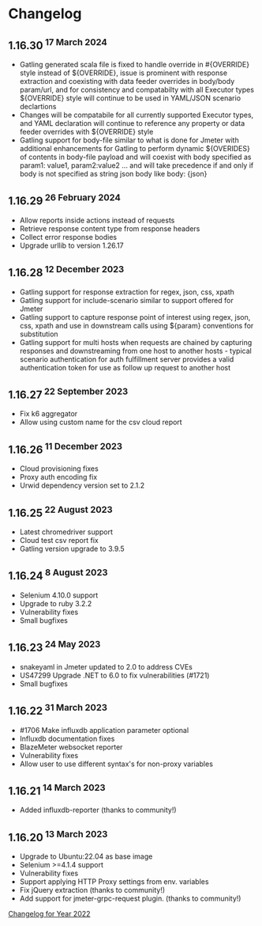 # Changelog
## 1.16.30<sup> 17 March 2024</sup>
- Gatling generated scala file is fixed to handle override in #{OVERRIDE} style instead of ${OVERRIDE}, issue is prominent with response extraction and coexisting with data feeder overrides in body/body param/url, and for consistency and compatabilty with all Executor types ${OVERRIDE} style will continue to be used in YAML/JSON scenario declartions
- Changes will be compatabile for all currently supported Executor types, and YAML declaration will continue to reference any property or data feeder overrides with ${OVERRIDE} style
- Gatling support for body-file similar to what is done for Jmeter with additional enhancements for Gatling to perform dynamic ${OVERIDES} of contents in body-file payload and will coexist with body specified as param1: value1, param2:value2  ... and will take precedence if and only if  body is not specified as string json body like body: {json}

## 1.16.29<sup> 26 February 2024</sup>
- Allow reports inside actions instead of requests
- Retrieve response content type from response headers
- Collect error response bodies
- Upgrade urllib to version 1.26.17

## 1.16.28<sup> 12 December 2023</sup>
- Gatling support for response extraction for regex, json, css, xpath
- Gatling support for include-scenario similar to support offered for Jmeter
- Gatling support to capture response point of interest using regex, json, css, xpath and use in downstream calls using ${param} conventions for substitution
- Gatling support for multi hosts when requests are chained by capturing responses and downstreaming from one host to another hosts - typical scenario authentication for auth fulfillment server provides a valid authentication token for use as follow up request to another host

## 1.16.27<sup> 22 September 2023</sup>
- Fix k6 aggregator
- Allow using custom name for the csv cloud report

## 1.16.26<sup> 11 December 2023</sup>
- Cloud provisioning fixes
- Proxy auth encoding fix
- Urwid dependency version set to 2.1.2

## 1.16.25<sup> 22 August 2023</sup>
- Latest chromedriver support
- Cloud test csv report fix
- Gatling version upgrade to 3.9.5

## 1.16.24<sup> 8 August 2023</sup>
- Selenium 4.10.0 support
- Upgrade to ruby 3.2.2
- Vulnerability fixes
- Small bugfixes

## 1.16.23<sup> 24 May 2023</sup>
- snakeyaml in Jmeter updated to 2.0 to address CVEs
- US47299 Upgrade .NET to 6.0 to fix vulnerabilities (#1721)
- Small bugfixes

## 1.16.22<sup> 31 March 2023</sup>
- #1706 Make influxdb application parameter optional
- Influxdb documentation fixes
- BlazeMeter websocket reporter
- Vulnerability fixes
- Allow user to use different syntax's for non-proxy variables

## 1.16.21<sup> 14 March 2023</sup>
- Added influxdb-reporter (thanks to community!)

## 1.16.20<sup> 13 March 2023</sup>
- Upgrade to Ubuntu:22.04 as base image
- Selenium >=4.1.4 support
- Vulnerability fixes
- Support applying HTTP Proxy settings from env. variables
- Fix jQuery extraction (thanks to community!)
- Add support for jmeter-grpc-request plugin. (thanks to community!)


[Changelog for Year 2022](Changelog2022.md)
